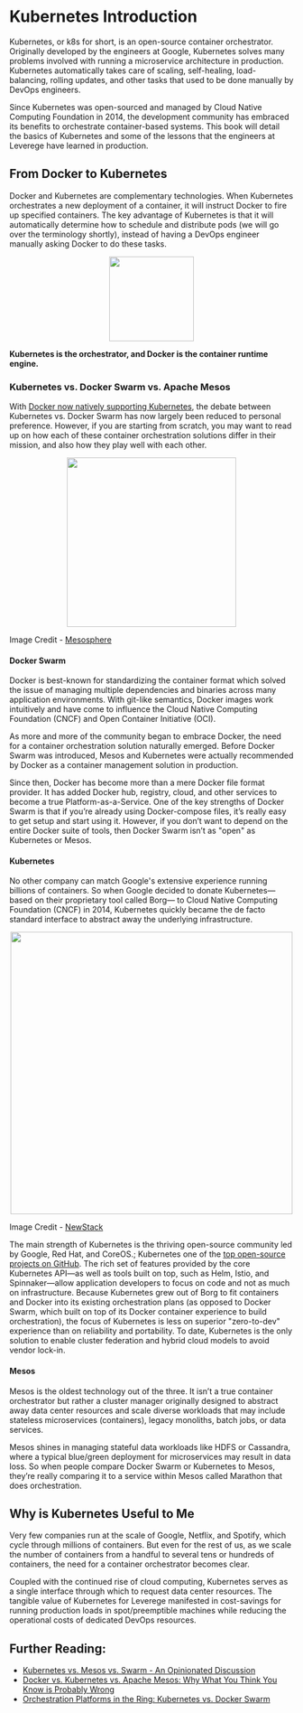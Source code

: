 # Kubernetes Introduction
Kubernetes, or k8s for short, is an open-source container orchestrator. Originally developed by the engineers at Google, Kubernetes solves many problems involved with running a microservice architecture in production. Kubernetes automatically takes care of scaling, self-healing, load-balancing, rolling updates, and other tasks that used to be done manually by DevOps engineers. 

Since Kubernetes was open-sourced and managed by Cloud Native Computing Foundation in 2014, the development community has embraced its benefits to orchestrate container-based systems. This book will detail the basics of Kubernetes and some of the lessons that the engineers at Leverege have learned in production.

## From Docker to Kubernetes
Docker and Kubernetes are complementary technologies. When Kubernetes orchestrates a new deployment of a container, it will instruct Docker to fire up specified containers. The key advantage of Kubernetes is that it will automatically determine how to schedule and distribute pods (we will go over the terminology shortly), instead of having a DevOps engineer manually asking Docker to do these tasks.

<p align="center"> 
  <img src="https://github.com/Leverege/kubernetes-book/blob/master/images/Chapter%201/K8Docker.jpg" height="150">
</p>

**Kubernetes is the orchestrator, and Docker is the container runtime engine.**

### Kubernetes vs. Docker Swarm vs. Apache Mesos
With [Docker now natively supporting Kubernetes](https://www.docker.com/kubernetes), the debate between Kubernetes vs. Docker Swarm has now largely been reduced to personal preference. However, if you are starting from scratch, you may want to read up on how each of these container orchestration solutions differ in their mission, and also how they play well with each other.

<p align="center"> 
  <img src="https://github.com/Leverege/kubernetes-book/blob/master/images/Chapter%201/DockerK8Mesos.png" height="300">
</p>

Image Credit - [Mesosphere](https://mesosphere.com/blog/docker-vs-kubernetes-vs-apache-mesos/)

#### Docker Swarm
Docker is best-known for standardizing the container format which solved the issue of managing multiple dependencies and binaries across many application environments. With git-like semantics, Docker images work intuitively and have come to influence the Cloud Native Computing Foundation (CNCF) and Open Container Initiative (OCI).

As more and more of the community began to embrace Docker, the need for a container orchestration solution naturally emerged. Before Docker Swarm was introduced, Mesos and Kubernetes were actually recommended by Docker as a container management solution in production. 

Since then, Docker has become more than a mere Docker file format provider. It has added Docker hub, registry, cloud, and other services to become a true Platform-as-a-Service. One of the key strengths of Docker Swarm is that if you’re already using Docker-compose files, it’s really easy to get setup and start using it. However, if you don’t want to depend on the entire Docker suite of tools, then Docker Swarm isn’t as "open" as Kubernetes or Mesos.

#### Kubernetes
No other company can match Google's extensive experience running billions of containers. So when Google decided to donate Kubernetes—based on their proprietary tool called Borg—  to Cloud Native Computing Foundation (CNCF) in 2014, Kubernetes quickly became the de facto standard interface to abstract away the underlying infrastructure. 

<p align="center"> 
  <img src="https://github.com/Leverege/kubernetes-book/blob/master/images/Chapter%201/Survey.jpg" height="500">
</p>

Image Credit - [NewStack](https://thenewstack.io/data-says-kubernetes-deployment-patterns/)

The main strength of Kubernetes is the thriving open-source community led by Google, Red Hat, and CoreOS.; Kubernetes one of the [top open-source projects on GitHub](https://github.com/kubernetes/kubernetes). The rich set of features provided by the core Kubernetes API—as well as tools built on top, such as Helm, Istio, and Spinnaker—allow application developers to focus on code and not as much on infrastructure. Because Kubernetes grew out of Borg to fit containers and Docker into its existing orchestration plans (as opposed to Docker Swarm, which built on top of its Docker container experience to build orchestration), the focus of Kubernetes is less on superior "zero-to-dev" experience than on reliability and portability. To date, Kubernetes is the only solution to enable cluster federation and hybrid cloud models to avoid vendor lock-in.

#### Mesos
Mesos is the oldest technology out of the three. It isn’t a true container orchestrator but rather a cluster manager originally designed to abstract away data center resources and scale diverse workloads that may include stateless microservices (containers), legacy monoliths, batch jobs, or data services. 

Mesos shines in managing stateful data workloads like HDFS or Cassandra, where a typical blue/green deployment for microservices may result in data loss. So when people compare Docker Swarm or Kubernetes to Mesos, they’re really comparing it to a service within Mesos called Marathon that does orchestration.

## Why is Kubernetes Useful to Me
Very few companies run at the scale of Google, Netflix, and Spotify, which cycle through millions of containers. But even for the rest of us, as we scale the number of containers from a handful to several tens or hundreds of containers, the need for a container orchestrator becomes clear. 

Coupled with the continued rise of cloud computing, Kubernetes serves as a single interface through which to request data center resources. The tangible value of Kubernetes for Leverege manifested in cost-savings for running production loads in spot/preemptible machines while reducing the operational costs of dedicated DevOps resources.

## Further Reading:
- [Kubernetes vs. Mesos vs. Swarm - An Opinionated Discussion](http://outlyer.com/blog/kubernetes-vs-mesos-vs-swarm/)
- [Docker vs. Kubernetes vs. Apache Mesos: Why What You Think You Know is Probably Wrong](https://mesosphere.com/blog/docker-vs-kubernetes-vs-apache-mesos)
- [Orchestration Platforms in the Ring: Kubernetes vs. Docker Swarm](https://www.nirmata.com/2018/01/15/orchestration-platforms-in-the-ring-kubernetes-vs-docker-swarm/)

